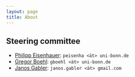 ```yaml
---
layout: page
title: About
---
```


## Steering committee

* [Philipp Eisenhauer](https://peisenha.github.io): `peisenha <ät> uni-bonn.de`
* [Gregor Boehl](https://gregorboehl.com): `gboehl <ät> uni-bonn.de`
* [Janos Gabler](https://github.com/janosg): `janos.gabler <ät> gmail.com`
